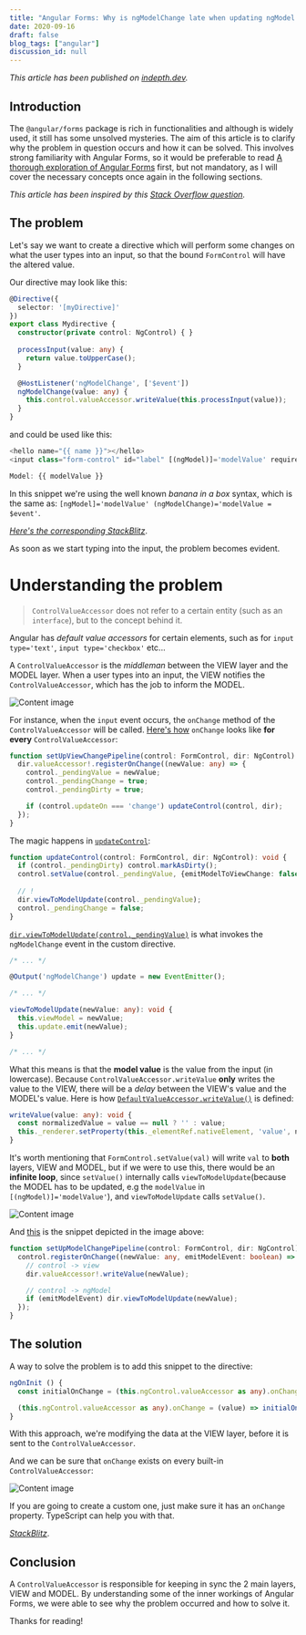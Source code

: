 ```yaml
---
title: "Angular Forms: Why is ngModelChange late when updating ngModel value"
date: 2020-09-16
draft: false
blog_tags: ["angular"]
discussion_id: null
---
```


_This article has been published on [indepth.dev](https://indepth.dev/posts/1331/angular-forms-why-is-ngmodelchange-late-when-updating-ngmodel-value)._

## Introduction

The `@angular/forms` package is rich in functionalities and although is widely used, it still has some unsolved mysteries. The aim of this article is to clarify why the problem in question occurs and how it can be solved. This involves strong familiarity with Angular Forms, so it would be preferable to read [A thorough exploration of Angular Forms](https://indepth.dev/a-thorough-exploration-of-angular-forms/) first, but not mandatory, as I will cover the necessary concepts once again in the following sections.  
  
_This article has been inspired by this [Stack Overflow question](https://stackoverflow.com/q/63667435/9632621)._

## The problem

Let's say we want to create a directive which will perform some changes on what the user types into an input, so that the bound `FormControl` will have the altered value.

Our directive may look like this:

```ts
@Directive({
  selector: '[myDirective]'
})
export class Mydirective {
  constructor(private control: NgControl) { }
  
  processInput(value: any) {
    return value.toUpperCase();
  }

  @HostListener('ngModelChange', ['$event'])
  ngModelChange(value: any) {
    this.control.valueAccessor.writeValue(this.processInput(value));
  }
}
```

and could be used like this:

```ts
<hello name="{{ name }}"></hello>
<input class="form-control" id="label" [(ngModel)]='modelValue' required myDirective>

Model: {{ modelValue }}
```

In this snippet we're using the well known _banana in a box_ syntax, which is the same as: `[ngModel]='modelValue' (ngModelChange)='modelValue = $event'`.

[_Here's the corresponding StackBlitz_](https://stackblitz.com/edit/ngmodelchange-error?file=src%2Fapp%2Fapp.component.html).

As soon as we start typing into the input, the problem becomes evident.

# Understanding the problem

> `ControlValueAccessor` does not refer to a certain entity (such as an `interface`), but to the concept behind it.

Angular has _default value accessors_ for certain elements, such as for `input type='text'`, `input type='checkbox'` etc...

A `ControlValueAccessor` is the _middleman_ between the VIEW layer and the MODEL layer. When a user types into an input, the VIEW notifies the `ControlValueAccessor`, which has the job to inform the MODEL.

![Content image](images/view.png)

For instance, when the `input` event occurs, the `onChange` method of the `ControlValueAccessor` will be called. [Here's how](https://github.com/angular/angular/blob/master/packages/forms/src/directives/shared.ts#L93-L101) `onChange` looks like **for every** `ControlValueAccessor`:

```ts
function setUpViewChangePipeline(control: FormControl, dir: NgControl): void {
  dir.valueAccessor!.registerOnChange((newValue: any) => {
    control._pendingValue = newValue;
    control._pendingChange = true;
    control._pendingDirty = true;

    if (control.updateOn === 'change') updateControl(control, dir);
  });
}
```

The magic happens in [`updateControl`](https://github.com/angular/angular/blob/master/packages/forms/src/directives/shared.ts#L112-L117):

```ts
function updateControl(control: FormControl, dir: NgControl): void {
  if (control._pendingDirty) control.markAsDirty();
  control.setValue(control._pendingValue, {emitModelToViewChange: false});
 
  // !
  dir.viewToModelUpdate(control._pendingValue);
  control._pendingChange = false;
}
```

[`dir.viewToModelUpdate(control._pendingValue)`](https://github.com/angular/angular/blob/master/packages/forms/src/directives/ng_model.ts#L276-L279) is what invokes the `ngModelChange` event in the custom directive.

```ts
/* ... */

@Output('ngModelChange') update = new EventEmitter();

/* ... */

viewToModelUpdate(newValue: any): void {
  this.viewModel = newValue;
  this.update.emit(newValue);
}

/* ... */
```

What this means is that the **model value** is the value from the input (in lowercase). Because `ControlValueAccessor.writeValue` **only** writes the value to the VIEW, there will be a _delay_ between the VIEW's value and the MODEL's value. Here is how [`DefaultValueAccessor.writeValue()`](https://github.com/angular/angular/blob/master/packages/forms/src/directives/default_value_accessor.ts#L104-L107) is defined:

```ts
writeValue(value: any): void {
  const normalizedValue = value == null ? '' : value;
  this._renderer.setProperty(this._elementRef.nativeElement, 'value', normalizedValue);
}
```

It's worth mentioning that `FormControl.setValue(val)` will write `val` to **both** layers, VIEW and MODEL, but if we were to use this, there would be an **infinite loop**, since `setValue()` internally calls `viewToModelUpdate`(because the MODEL has to be updated, e.g the `modelValue` in `[(ngModel)]='modelValue'`), and `viewToModelUpdate` calls `setValue()`.

![Content image](images/setvalue.png)

And [this](https://github.com/angular/angular/blob/master/packages/forms/src/directives/shared.ts#L119-L127) is the snippet depicted in the image above:

```ts
function setUpModelChangePipeline(control: FormControl, dir: NgControl): void {
  control.registerOnChange((newValue: any, emitModelEvent: boolean) => {
    // control -> view
    dir.valueAccessor!.writeValue(newValue);

    // control -> ngModel
    if (emitModelEvent) dir.viewToModelUpdate(newValue);
  });
}
```

## The solution

A way to solve the problem is to add this snippet to the directive:

```ts
ngOnInit () {
  const initialOnChange = (this.ngControl.valueAccessor as any).onChange;

  (this.ngControl.valueAccessor as any).onChange = (value) => initialOnChange(this.processInput(value));
}
```

With this approach, we're modifying the data at the VIEW layer, before it is sent to the `ControlValueAccessor`.

And we can be sure that `onChange` exists on every built-in `ControlValueAccessor`:

![Content image](images/Screenshot-from-2020-08-31-15-22-03.png)

If you are going to create a custom one, just make sure it has an `onChange` property. TypeScript can help you with that.

[_StackBlitz_](https://stackblitz.com/edit/angular-ivy-kv3g3f?file=src%2Fapp%2Fapp.component.html).

## Conclusion

A `ControlValueAccessor` is responsible for keeping in sync the 2 main layers, VIEW and MODEL. By understanding some of the inner workings of Angular Forms, we were able to see why the problem occurred and how to solve it.  

Thanks for reading!